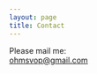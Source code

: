 ```yaml
---
layout: page
title: Contact
---
```


Please mail me:  
[ohmsvop@gmail.com](mailto:ohmsvop@gmail.com)

